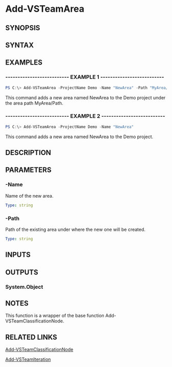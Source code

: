 <!-- #include "./common/header.md" -->

# Add-VSTeamArea

## SYNOPSIS

<!-- #include "./synopsis/Add-VSTeamArea.md" -->

## SYNTAX

## EXAMPLES

### -------------------------- EXAMPLE 1 --------------------------

```PowerShell
PS C:\> Add-VSTeamArea -ProjectName Demo -Name "NewArea" -Path "MyArea/Path"
```

This command adds a new area named NewArea to the Demo project under the area path MyArea/Path.

### -------------------------- EXAMPLE 2 --------------------------

```PowerShell
PS C:\> Add-VSTeamArea -ProjectName Demo -Name "NewArea"
```

This command adds a new area named NewArea to the Demo project.

## DESCRIPTION

<!-- #include "./synopsis/Add-VSTeamArea.md" -->

## PARAMETERS

<!-- #include "./params/projectName.md" -->

### -Name

Name of the new area.

```yaml
Type: string
```

### -Path

Path of the existing area under where the new one will be created.

```yaml
Type: string
```

## INPUTS

## OUTPUTS

### System.Object

## NOTES

This function is a wrapper of the base function Add-VSTeamClassificationNode.

## RELATED LINKS

[Add-VSTeamClassificationNode](Add-VSTeamClassificationNode.md)

[Add-VSTeamIteration](Add-VSTeamIteration.md)
